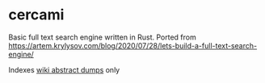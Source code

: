 # cercami

Basic full text search engine written in Rust. Ported from https://artem.krylysov.com/blog/2020/07/28/lets-build-a-full-text-search-engine/

Indexes [wiki abstract dumps](https://dumps.wikimedia.org/enwiki/latest/) only
